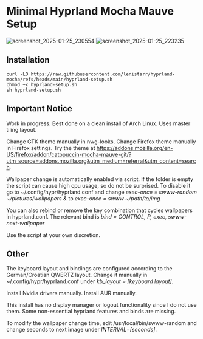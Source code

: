 # Minimal Hyprland Mocha Mauve Setup
![screenshot_2025-01-25_230554](https://github.com/user-attachments/assets/5795174c-0954-41e8-839e-b3b48ff0d6bb) ![screenshot_2025-01-25_223235](https://github.com/user-attachments/assets/a2fc2f52-e917-42fd-ab0d-5b881658b4d9)

## Installation
```
curl -LO https://raw.githubusercontent.com/lenistarr/hyprland-mocha/refs/heads/main/hyprland-setup.sh
chmod +x hyprland-setup.sh
sh hyprland-setup.sh
```

## Important Notice
Work in progress. Best done on a clean install of Arch Linux. Uses master tiling layout. 

Change GTK theme manually in nwg-looks. Change Firefox theme manually in Firefox settings. Try the theme at https://addons.mozilla.org/en-US/firefox/addon/catppuccin-mocha-mauve-git/?utm_source=addons.mozilla.org&utm_medium=referral&utm_content=search.

Wallpaper change is automatically enabled via script. If the folder is empty the script can cause high cpu usage, so do not be surprised. To disable it go to ~/.config/hypr/hyprland.conf and change <i>exec-once = swww-random ~/pictures/wallpapers &</i> to <i>exec-once = swww ~/path/to/img</i>

You can also rebind or remove the key combination that cycles wallpapers in hyprland.conf. The relevant bind is <i>bind = CONTROL,         P,          exec,                   swww-next-wallpaper</i>

Use the script at your own discretion.

## Other 
The keyboard layout and bindings are configured according to the German/Croatian QWERTZ layout. Change it manually in ~/.config/hypr/hyprland.conf under <i>kb_layout = [keyboard layout]</i>.

Install Nvidia drivers manually. Install AUR manually.

This install has no display manager or logout functionality since I do not use them. Some non-essential hyprland features and binds are missing. 

To modify the wallpaper change time,  edit /usr/local/bin/swww-random and change seconds to next image under <i>INTERVAL=[seconds]</i>.
